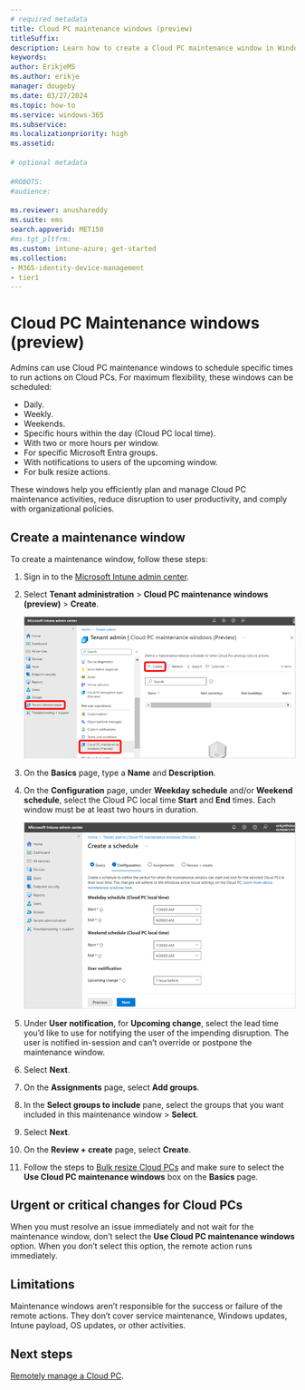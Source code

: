 ```yaml
---
# required metadata
title: Cloud PC maintenance windows (preview)
titleSuffix:
description: Learn how to create a Cloud PC maintenance window in Windows 365.
keywords:
author: ErikjeMS  
ms.author: erikje
manager: dougeby
ms.date: 03/27/2024
ms.topic: how-to
ms.service: windows-365
ms.subservice: 
ms.localizationpriority: high
ms.assetid: 

# optional metadata

#ROBOTS:
#audience:

ms.reviewer: anushareddy
ms.suite: ems
search.appverid: MET150
#ms.tgt_pltfrm:
ms.custom: intune-azure; get-started
ms.collection:
- M365-identity-device-management
- tier1
---
```


# Cloud PC Maintenance windows (preview)

Admins can use Cloud PC maintenance windows to schedule specific times to run actions on Cloud PCs. For maximum flexibility, these windows can be scheduled:

- Daily.
- Weekly.
- Weekends.
- Specific hours within the day (Cloud PC local time).
- With two or more hours per window.
- For specific Microsoft Entra groups.
- With notifications to users of the upcoming window.
- For bulk resize actions.

These windows help you efficiently plan and manage Cloud PC maintenance activities, reduce disruption to user productivity, and comply with organizational policies.

## Create a maintenance window

To create a maintenance window, follow these steps:

1. Sign in to the [Microsoft Intune admin center](https://go.microsoft.com/fwlink/?linkid=2109431). 
2. Select **Tenant administration** > **Cloud PC maintenance windows (preview)** > **Create**.

    ![Screencap create a Cloud PC maintenance window.](media/cloud-pc-maintenance-window/create-cloud-pc-maintenance-window.png)

3. On the **Basics** page, type a **Name** and **Description**.
4. On the **Configuration** page, under **Weekday schedule** and/or **Weekend schedule**, select the Cloud PC local time **Start** and **End** times. Each window must be at least two hours in duration.

    ![Screencap configure a Cloud PC maintenance window.](media/cloud-pc-maintenance-window/configure-cloud-pc-maintenance-window.png)

5. Under **User notification**, for **Upcoming change**, select the lead time you’d like to use for notifying the user of the impending disruption. The user is notified in-session and can’t override or postpone the maintenance window.
6. Select **Next**.
7. On the **Assignments** page, select **Add groups**.
8. In the **Select groups to include** pane, select the groups that you want included in this maintenance window > **Select**.
9. Select **Next**.
10. On the **Review + create** page, select **Create**.
11. Follow the steps to [Bulk resize Cloud PCs](resize-cloud-pc.md#bulk-resizing-cloud-pcs) and make sure to select the **Use Cloud PC maintenance windows** box on the **Basics** page.

## Urgent or critical changes for Cloud PCs

When you must resolve an issue immediately and not wait for the maintenance window, don’t select the **Use Cloud PC maintenance windows** option. When you don’t select this option, the remote action runs immediately.

## Limitations

Maintenance windows aren’t responsible for the success or failure of the remote actions. They don’t cover service maintenance, Windows updates, Intune payload, OS updates, or other activities.

<!-- ########################## -->
## Next steps

[Remotely manage a Cloud PC](remotely-manage-cloud-pc.md).

